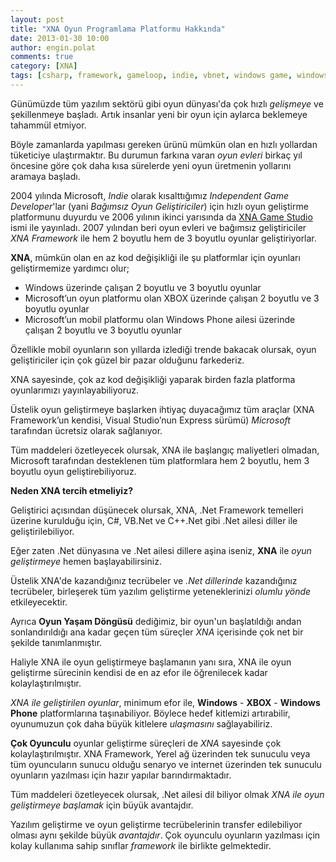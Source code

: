 ```yaml
---
layout: post
title: "XNA Oyun Programlama Platformu Hakkında"
date: 2013-01-30 10:00
author: engin.polat
comments: true
category: [XNA]
tags: [csharp, framework, gameloop, indie, vbnet, windows game, windows phone, windows8, windowsphone, XNA, xna game studio]
---
```

Günümüzde tüm yazılım sektörü gibi oyun dünyası'da çok hızlı *gelişmeye* ve şekillenmeye başladı. Artık insanlar yeni bir oyun için aylarca beklemeye tahammül etmiyor.

Böyle zamanlarda yapılması gereken ürünü mümkün olan en hızlı yollardan tüketiciye ulaştırmaktır.
Bu durumun farkına varan *oyun evleri* birkaç yıl öncesine göre çok daha kısa sürelerde yeni oyun üretmenin yollarını aramaya başladı.

2004 yılında Microsoft, *Indie* olarak kısalttığımız *Independent Game Developer*'lar (yani *Bağımsız Oyun Geliştiriciler*) için hızlı oyun geliştirme platformunu duyurdu ve 2006 yılının ikinci yarısında da <a href="http://www.microsoft.com/en-us/download/details.aspx?id=23714" title="Download : XNA Game Studio" target="_blank" rel="noopener">XNA Game Studio</a> ismi ile yayınladı.
2007 yılından beri oyun evleri ve bağımsız geliştiriciler *XNA Framework* ile hem 2 boyutlu hem de 3 boyutlu oyunlar geliştiriyorlar.

**XNA**, mümkün olan en az kod değişikliği ile şu platformlar için oyunları geliştirmemize yardımcı olur;



*   Windows üzerinde çalışan 2 boyutlu ve 3 boyutlu oyunlar
*   Microsoft’un oyun platformu olan XBOX üzerinde çalışan 2 boyutlu ve 3 boyutlu oyunlar
*   Microsoft’un mobil platformu olan Windows Phone ailesi üzerinde çalışan 2 boyutlu ve 3 boyutlu oyunlar

Özellikle mobil oyunların son yıllarda izlediği trende bakacak olursak, oyun geliştiriciler için çok güzel bir pazar olduğunu farkederiz.

XNA sayesinde, çok az kod değişikliği yaparak birden fazla platforma oyunlarımızı yayınlayabiliyoruz.

Üstelik oyun geliştirmeye başlarken ihtiyaç duyacağımız tüm araçlar (XNA Framework’un kendisi, Visual Studio’nun Express sürümü) *Microsoft* tarafından ücretsiz olarak sağlanıyor.

Tüm maddeleri özetleyecek olursak, XNA ile başlangıç maliyetleri olmadan, Microsoft tarafından desteklenen tüm platformlara hem 2 boyutlu, hem 3 boyutlu oyun geliştirebiliyoruz.

**Neden XNA tercih etmeliyiz?**

Geliştirici açısından düşünecek olursak, XNA, .Net Framework temelleri üzerine kurulduğu için,  C#, VB.Net ve C++.Net gibi .Net ailesi diller ile geliştirilebiliyor.

Eğer zaten .Net dünyasına ve .Net ailesi dillere aşina iseniz, **XNA** ile *oyun geliştirmeye* hemen başlayabilirsiniz.

Üstelik XNA'de kazandığınız tecrübeler ve *.Net dillerinde* kazandığınız tecrübeler, birleşerek tüm yazılım geliştirme yeteneklerinizi *olumlu yönde* etkileyecektir.

Ayrıca **Oyun Yaşam Döngüsü** dediğimiz, bir oyun'un başlatıldığı andan sonlandırıldığı ana kadar geçen tüm süreçler *XNA* içerisinde çok net bir şekilde tanımlanmıştır.

Haliyle XNA ile oyun geliştirmeye başlamanın yanı sıra, XNA ile oyun geliştirme sürecinin kendisi de en az efor ile öğrenilecek kadar kolaylaştırılmıştır.

*XNA ile geliştirilen oyunlar*, minimum efor ile, **Windows** - **XBOX** - **Windows Phone** platformlarına taşınabiliyor. Böylece hedef kitlemizi artırabilir, oyunumuzun çok daha büyük kitlelere *ulaşmasını* sağlayabiliriz.

**Çok Oyunculu** oyunlar geliştirme süreçleri de *XNA* sayesinde çok kolaylaştırılmıştır. XNA Framework, Yerel ağ üzerinden tek sunuculu veya tüm oyuncuların sunucu olduğu senaryo ve internet üzerinden tek sunuculu oyunların yazılması için hazır yapılar barındırmaktadır.

Tüm maddeleri özetleyecek olursak, .Net ailesi dil biliyor olmak *XNA ile oyun geliştirmeye başlamak* için büyük avantajdır.

Yazılım geliştirme ve oyun geliştirme tecrübelerinin transfer edilebiliyor olması aynı şekilde büyük *avantajdır*. Çok oyunculu oyunların yazılması için kolay kullanıma sahip sınıflar *framework* ile birlikte gelmektedir.

